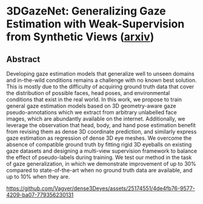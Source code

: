 # 3DGazeNet: Generalizing Gaze Estimation with Weak-Supervision from Synthetic Views ([arxiv](https://arxiv.org/abs/2212.02997))


## Abstract

Developing gaze estimation models that generalize well to unseen domains and in-the-wild conditions remains a challenge with no known best solution. This is mostly due to the difficulty of acquiring ground truth data that cover the distribution of possible faces, head poses, and environmental conditions that exist in the real world. In this work, we propose to train general gaze estimation models based on 3D geometry-aware gaze pseudo-annotations which we extract from arbitrary unlabelled face images, which are abundantly available on the internet. Additionally, we leverage the observation that head, body, and hand pose estimation benefit from revising them as dense 3D coordinate prediction, and similarly express gaze estimation as regression of dense 3D eye meshes. We overcome the absence of compatible ground truth by fitting rigid 3D eyeballs on existing gaze datasets and designing a multi-view supervision framework to balance the effect of pseudo-labels during training. We test our method in the task of gaze generalization, in which we demonstrate improvement of up to $30\%$ compared to state-of-the-art when no ground truth data are available, and up to $10\%$ when they are.


https://github.com/Vagver/dense3Deyes/assets/25174551/4de4fb76-9577-4209-ba07-779356230131

